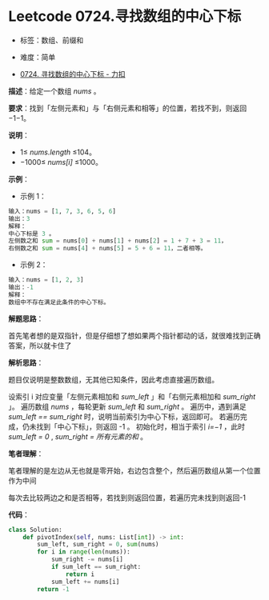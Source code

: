 # Leetcode 0724.寻找数组的中心下标

- 标签：数组、前缀和
- 难度：简单

- [0724. 寻找数组的中心下标 - 力扣](https://leetcode.cn/problems/find-pivot-index/)

**描述**：给定一个数组 *nums* 。

**要求**：找到「左侧元素和」与「右侧元素和相等」的位置，若找不到，则返回 −1−1。

**说明**：

- 1≤ *nums.length* ≤104。
- −1000≤ *nums[i]* ≤1000。

**示例**：

- 示例 1：

```python
输入：nums = [1, 7, 3, 6, 5, 6]
输出：3
解释：
中心下标是 3 。
左侧数之和 sum = nums[0] + nums[1] + nums[2] = 1 + 7 + 3 = 11，
右侧数之和 sum = nums[4] + nums[5] = 5 + 6 = 11，二者相等。
```

- 示例 2：

```python
输入：nums = [1, 2, 3]
输出：-1
解释：
数组中不存在满足此条件的中心下标。
```

**解题思路**：

首先笔者想的是双指针，但是仔细想了想如果两个指针都动的话，就很难找到正确答案，所以就卡住了

**解析思路**：

题目仅说明是整数数组，无其他已知条件，因此考虑直接遍历数组。

设索引 i 对应变量「左侧元素相加和 *sum_left* 」和「右侧元素相加和 *sum_right* 」。
遍历数组 *nums* ，每轮更新 *sum_left* 和 *sum_right* 。
遍历中，遇到满足 *sum_left == sum_right* 时，说明当前索引为中心下标，返回即可。
若遍历完成，仍未找到「中心下标」，则返回 -1 。
初始化时，相当于索引 *i=−1* ，此时 *sum_left = 0* , *sum_right = 所有元素的和* 。

**笔者理解**：

笔者理解的是左边从无也就是零开始，右边包含整个，然后遍历数组从第一个位置作为中间

每次去比较两边之和是否相等，若找到则返回位置，若遍历完未找到则返回-1

**代码**：

```python
class Solution:
    def pivotIndex(self, nums: List[int]) -> int:
        sum_left, sum_right = 0, sum(nums)
        for i in range(len(nums)):
            sum_right -= nums[i]
            if sum_left == sum_right:
                return i
            sum_left += nums[i]
        return -1
```

